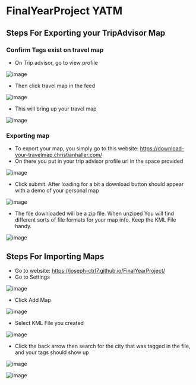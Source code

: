 # FinalYearProject YATM

## Steps For Exporting your TripAdvisor Map
### Confirm Tags exist on travel map
- On Trip advisor, go to view profile

![image](https://user-images.githubusercontent.com/63430653/229650591-b7896b0d-b6f7-4af7-9df5-69e856cd6f42.png)
- Then click travel map in the feed

![image](https://user-images.githubusercontent.com/63430653/229650744-a7683317-b08c-4db2-baa8-4d450f49a795.png)
- This will bring up your travel map

![image](https://user-images.githubusercontent.com/63430653/229651160-fa780049-048b-4ca9-b41e-6e869db63434.png)
### Exporting map
- To export your map, you simply go to this website: https://download-your-travelmap.christianhaller.com/
- On there you put in your trip advisor profile url in the space provided

![image](https://user-images.githubusercontent.com/63430653/229651335-b805acff-0778-4bd3-a1de-79d5e7477007.png)
- Click submit. After loading for a bit a download button should appear with a demo of your personal map

![image](https://user-images.githubusercontent.com/63430653/229651476-22ef5020-1cfe-47e1-895c-9508fad655c5.png)
- The file downloaded will be a zip file. When unziped You will find different sorts of file formats for your map info. Keep the KML File handy.

![image](https://user-images.githubusercontent.com/63430653/229651639-3e9a5ba8-0e2f-4ce6-99a2-adb8d3e99261.png)


## Steps For Importing Maps
- Go to website: https://joseph-ctrl7.github.io/FinalYearProject/
- Go to Settings

![image](https://user-images.githubusercontent.com/63430653/229649632-9037e1c0-a9b8-4a17-9c8b-ff639457ae80.png)
- Click Add Map

![image](https://user-images.githubusercontent.com/63430653/229649690-75df5f0a-cd27-444d-996b-180b214d676d.png)
- Select KML File you created

![image](https://user-images.githubusercontent.com/63430653/229650001-44f924e5-42c3-4473-8e31-bbc04cdf2944.png)
- Click the back arrow then search for the city that was tagged in the file, and your tags should show up

![image](https://user-images.githubusercontent.com/63430653/229650222-71174fe6-4499-427a-9484-fd76ec9d98ff.png)

![image](https://user-images.githubusercontent.com/63430653/229650270-86496324-157c-4721-8157-67fab8d5e907.png)

